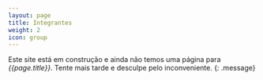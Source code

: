 ```yaml
---
layout: page
title: Integrantes
weight: 2
icon: group
---
```


Este site está em construção e ainda não temos uma página para
*{{page.title}}*. Tente mais tarde e desculpe pelo inconveniente.
{: .message}

